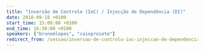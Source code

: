 ```yaml
---
title: "Inversão de Controlo (IoC) / Injecção de Dependência (DI)"
date: 2010-09-18 +0100
start_time: 15:00:00 +0100
end_time: 16:30:00 +0100
speakers: ["brunomlopes", "caioproiete"]
redirect_from: /sessao/inversao-de-controlo-ioc-injeccao-de-dependencia-di/
---
```

